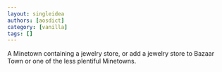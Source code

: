```yaml
---
layout: singleidea
authors: [aosdict]
category: [vanilla]
tags: []
---
```

A Minetown containing a jewelry store, or add a jewelry store to Bazaar Town or one of the less plentiful Minetowns.
